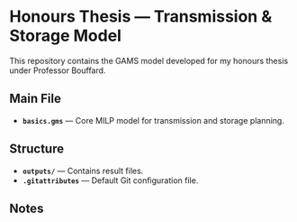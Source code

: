 # Honours Thesis — Transmission & Storage Model

This repository contains the GAMS model developed for my honours thesis under Professor Bouffard.

## Main File
- **`basics.gms`** — Core MILP model for transmission and storage planning.

## Structure
- **`outputs/`** — Contains result files.
- **`.gitattributes`** — Default Git configuration file.

## Notes

